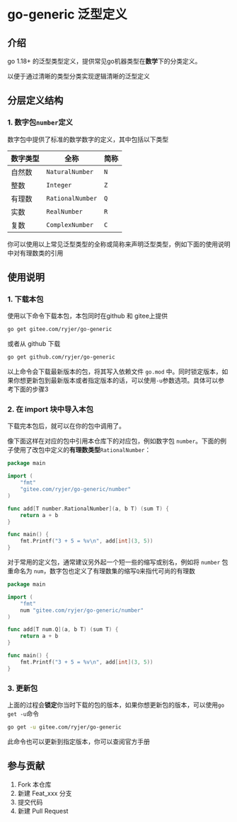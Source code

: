 # go-generic 泛型定义

## 介绍

go 1.18+ 的泛型类型定义，提供常见go机器类型在**数学**下的分类定义。

以便于通过清晰的类型分类实现逻辑清晰的泛型定义

## 分层定义结构

### 1. 数字包`number`定义

数字包中提供了标准的数学数字的定义，其中包括以下类型

| 数字类型 | 全称             | 简称 |
| -------- | ---------------- | ---- |
| 自然数   | `NaturalNumber`  | `N`  |
| 整数     | `Integer`        | `Z`  |
| 有理数   | `RationalNumber` | `Q`  |
| 实数     | `RealNumber`     | `R`  |
| 复数     | `ComplexNumber`  | `C`  |

你可以使用以上常见泛型类型的全称或简称来声明泛型类型，例如下面的使用说明中对有理数类的引用

## 使用说明

### 1. 下载本包

使用以下命令下载本包，本包同时在github 和 gitee上提供

```bash
go get gitee.com/ryjer/go-generic
```

或者从 github 下载

```bash
go get github.com/ryjer/go-generic
```

以上命令会下载最新版本的包，将其写入依赖文件 `go.mod` 中。同时锁定版本，如果你想更新包到最新版本或者指定版本的话，可以使用`-u`参数选项。具体可以参考下面的步骤3

### 2. 在 import 块中导入本包

下载完本包后，就可以在你的包中调用了。

像下面这样在对应的包中引用本仓库下的对应包，例如数字包 `number`。下面的例子使用了改包中定义的**有理数类型**`RationalNumber`：

```go
package main

import (
    "fmt"
    "gitee.com/ryjer/go-generic/number"
)

func add[T number.RationalNumber](a, b T) (sum T) {
    return a + b
}

func main() {
    fmt.Printf("3 + 5 = %v\n", add[int](3, 5))
}
```

对于常用的定义包，通常建议另外起一个短一些的缩写或别名，例如将 `number` 包重命名为 `num`，数字包也定义了有理数集的缩写`Q`来指代可尚的有理数

```go
package main

import (
    "fmt"
    num "gitee.com/ryjer/go-generic/number"
)

func add[T num.Q](a, b T) (sum T) {
    return a + b
}

func main() {
    fmt.Printf("3 + 5 = %v\n", add[int](3, 5))
}
```

### 3. 更新包

上面的过程会**锁定**你当时下载的包的版本，如果你想更新包的版本，可以使用`go get -u`命令

```bash
go get -u gitee.com/ryjer/go-generic
```
此命令也可以更新到指定版本，你可以查阅官方手册

## 参与贡献

1.  Fork 本仓库
2.  新建 Feat_xxx 分支
3.  提交代码
4.  新建 Pull Request